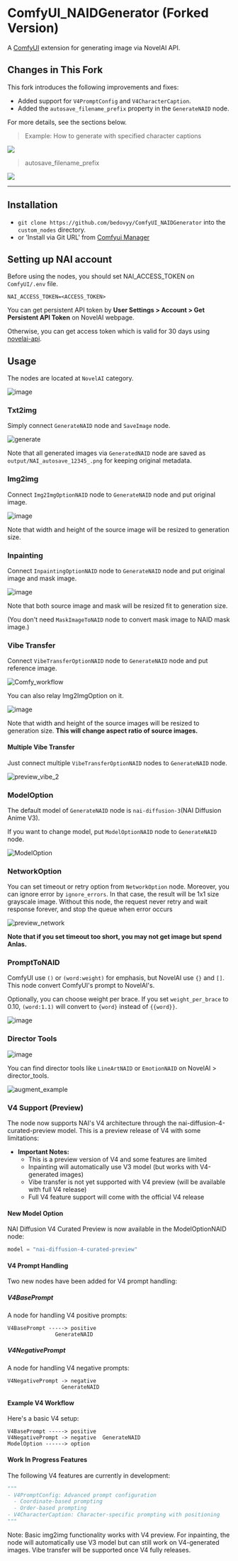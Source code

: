# ComfyUI_NAIDGenerator (Forked Version)

A [ComfyUI](https://github.com/comfyanonymous/ComfyUI) extension for generating image via NovelAI API.

## Changes in This Fork

This fork introduces the following improvements and fixes:

- Added support for `V4PromptConfig` and `V4CharacterCaption`.
- Added the `autosave_filename_prefix` property in the `GenerateNAID` node.

For more details, see the sections below.

> Example: How to generate with specified character captions

![](.github/docs/character_gen.png)

> autosave_filename_prefix

![](.github/docs/node.png)


----

## Installation

- `git clone https://github.com/bedovyy/ComfyUI_NAIDGenerator` into the `custom_nodes` directory.
- or 'Install via Git URL' from [Comfyui Manager](https://github.com/ltdrdata/ComfyUI-Manager)

## Setting up NAI account

Before using the nodes, you should set NAI_ACCESS_TOKEN on `ComfyUI/.env` file.

```
NAI_ACCESS_TOKEN=<ACCESS_TOKEN>
```

You can get persistent API token by **User Settings > Account > Get Persistent API Token** on NovelAI webpage.

Otherwise, you can get access token which is valid for 30 days using [novelai-api](https://github.com/Aedial/novelai-api).

## Usage

The nodes are located at `NovelAI` category.

![image](https://github.com/bedovyy/ComfyUI_NAIDGenerator/assets/137917911/8ab1ecc0-2ba8-4e38-8810-727e50a20923)

### Txt2img

Simply connect `GenerateNAID` node and `SaveImage` node.

![generate](https://github.com/bedovyy/ComfyUI_NAIDGenerator/assets/137917911/1328896d-7d4b-4d47-8ec2-d1c4e8e2561c)

Note that all generated images via `GeneratedNAID` node are saved as `output/NAI_autosave_12345_.png` for keeping original metadata.

### Img2img

Connect `Img2ImgOptionNAID` node to `GenerateNAID` node and put original image.

![image](https://github.com/bedovyy/ComfyUI_NAIDGenerator/assets/137917911/15ff8961-4f6b-4f23-86bf-34b86ace45c0)

Note that width and height of the source image will be resized to generation size.

### Inpainting

Connect `InpaintingOptionNAID` node to `GenerateNAID` node and put original image and mask image.

![image](https://github.com/bedovyy/ComfyUI_NAIDGenerator/assets/137917911/5ed1ad77-b90e-46be-8c37-9a5ee0935a3d)

Note that both source image and mask will be resized fit to generation size.

(You don't need `MaskImageToNAID` node to convert mask image to NAID mask image.)

### Vibe Transfer

Connect `VibeTransferOptionNAID` node to `GenerateNAID` node and put reference image.

![Comfy_workflow](https://github.com/bedovyy/ComfyUI_NAIDGenerator/assets/137917911/8c6c1c2e-f29d-42a1-b615-439155cb3164)

You can also relay Img2ImgOption on it.

![image](https://github.com/bedovyy/ComfyUI_NAIDGenerator/assets/137917911/acf0496c-8c7c-48f4-9530-18e6a23669d5)

Note that width and height of the source images will be resized to generation size. **This will change aspect ratio of source images.**

#### Multiple Vibe Transfer

Just connect multiple `VibeTransferOptionNAID` nodes to `GenerateNAID` node.

![preview_vibe_2](https://github.com/user-attachments/assets/2d56c0f7-bcd5-48ff-b436-012ea43604fe)

### ModelOption

The default model of `GenerateNAID` node is `nai-diffusion-3`(NAI Diffusion Anime V3).

If you want to change model, put `ModelOptionNAID` node to `GenerateNAID` node.

![ModelOption](https://github.com/bedovyy/ComfyUI_NAIDGenerator/assets/137917911/0b484edb-bcb5-428a-b2af-1372a9d7a34f)

### NetworkOption

You can set timeout or retry option from `NetworkOption` node.
Moreover, you can ignore error by `ignore_errors`. In that case, the result will be 1x1 size grayscale image.
Without this node, the request never retry and wait response forever, and stop the queue when error occurs

![preview_network](https://github.com/user-attachments/assets/d82b0ff2-c57c-4870-9024-8d78261a8fea)

**Note that if you set timeout too short, you may not get image but spend Anlas.**

### PromptToNAID

ComfyUI use `()` or `(word:weight)` for emphasis, but NovelAI use `{}` and `[]`. This node convert ComfyUI's prompt to NovelAI's.

Optionally, you can choose weight per brace. If you set `weight_per_brace` to 0.10, `(word:1.1)` will convert to `{word}` instead of `{{word}}`.

![image](https://github.com/bedovyy/ComfyUI_NAIDGenerator/assets/137917911/25c48350-7268-4d6f-81fe-9eb080fc6e5a)

### Director Tools

![image](https://github.com/user-attachments/assets/e205a51e-59dc-4d5a-94c8-29715ed98739)

You can find director tools like `LineArtNAID` or `EmotionNAID` on NovelAI > director_tools.

![augment_example](https://github.com/user-attachments/assets/5833e9fb-f92e-4d53-9069-58ca8503a3e7)

### V4 Support (Preview)

The node now supports NAI's V4 architecture through the nai-diffusion-4-curated-preview model. This is a preview release of V4 with some limitations:

- **Important Notes:**
  - This is a preview version of V4 and some features are limited
  - Inpainting will automatically use V3 model (but works with V4-generated images)
  - Vibe transfer is not yet supported with V4 preview (will be available with full V4 release)
  - Full V4 feature support will come with the official V4 release

#### New Model Option

NAI Diffusion V4 Curated Preview is now available in the ModelOptionNAID node:

```python
model = "nai-diffusion-4-curated-preview"
```

#### V4 Prompt Handling

Two new nodes have been added for V4 prompt handling:

##### V4BasePrompt

A node for handling V4 positive prompts:

```
V4BasePrompt -----> positive
               GenerateNAID
```

##### V4NegativePrompt

A node for handling V4 negative prompts:

```
V4NegativePrompt -> negative
                 GenerateNAID
```

#### Example V4 Workflow

Here's a basic V4 setup:

```
V4BasePrompt -----> positive
V4NegativePrompt -> negative  GenerateNAID
ModelOption ------> option
```

#### Work In Progress Features

The following V4 features are currently in development:

```python
"""
- V4PromptConfig: Advanced prompt configuration
  - Coordinate-based prompting
  - Order-based prompting
- V4CharacterCaption: Character-specific prompting with positioning
"""
```

Note: Basic img2img functionality works with V4 preview. For inpainting, the node will automatically use V3 model but can still work on V4-generated images. Vibe transfer will be supported once V4 fully releases.
